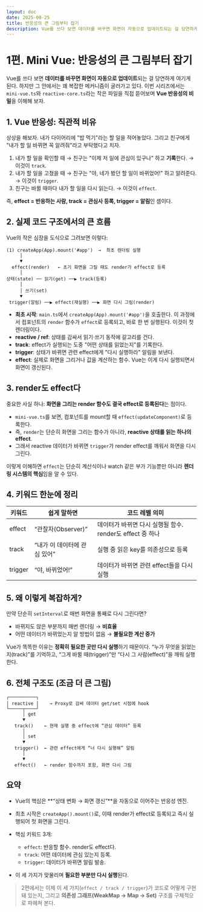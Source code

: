 ```yaml
---
layout: doc
date: 2025-08-25
title: 반응성의 큰 그림부터 잡기
description: Vue를 쓰다 보면 데이터를 바꾸면 화면이 자동으로 업데이트되는 걸 당연하게 여기게 된다. 하지만 그 안에서는 꽤 복잡한 메커니즘이 굴러가고 있다.
---
```


# 1편. Mini Vue: 반응성의 큰 그림부터 잡기

Vue를 쓰다 보면 **데이터를 바꾸면 화면이 자동으로 업데이트**되는 걸 당연하게 여기게 된다.
하지만 그 안에서는 꽤 복잡한 메커니즘이 굴러가고 있다. 이번 시리즈에서는 `mini-vue.ts`와 `reactive-core.ts`라는 작은 파일을 직접 뜯어보며 **Vue 반응성의 비밀**을 이해해 보자.

## 1. Vue 반응성: 직관적 비유

상상을 해보자.
내가 다이어리에 "밥 먹기"라는 할 일을 적어놓았다.
그리고 친구에게 "내가 할 일 바뀌면 꼭 알려줘"라고 부탁했다고 치자.

1. 내가 할 일을 확인할 때 → 친구는 "이제 저 일에 관심이 있구나" 하고 **기록**한다. → 이것이 `track`.
2. 내가 할 일을 고쳤을 때 → 친구는 "야, 네가 봤던 할 일이 바뀌었어!" 하고 알려준다. → 이것이 `trigger`.
3. 친구는 바뀔 때마다 내가 할 일을 다시 읽는다. → 이것이 `effect`.

즉, **effect = 반응하는 사람, track = 관심사 등록, trigger = 알림**인 셈이다.

## 2. 실제 코드 구조에서의 큰 흐름

Vue의 작은 심장을 도식으로 그려보면 이렇다:

```
(1) createApp(App).mount('#app')  →  최초 렌더링 실행
     │
     ▼
  effect(render)   ← 초기 화면을 그릴 때도 render가 effect로 등록
     │
상태(state) ── 읽기(get) ──▶ track(등록)
     │
     │ 쓰기(set)
     ▼
 trigger(알림) ──▶ effect(재실행) ──▶ 화면 다시 그림(render)
```

- **최초 시작**: `main.ts`에서 `createApp(App).mount('#app')`을 호출한다. 이 과정에서 컴포넌트의 `render` 함수가 `effect`로 등록되고, 바로 한 번 실행된다. 이것이 첫 렌더링이다.
- **reactive / ref**: 상태를 감싸서 읽기·쓰기 동작에 갈고리를 건다.
- **track**: effect가 실행되는 도중 "어떤 상태를 읽었는지"를 기록한다.
- **trigger**: 상태가 바뀌면 관련 effect에게 "다시 실행하라" 알림을 보낸다.
- **effect**: 실제로 화면을 그리거나 값을 계산하는 함수. Vue는 이게 다시 실행되면서 화면이 갱신된다.

## 3. render도 effect다

중요한 사실 하나: **화면을 그리는 render 함수도 결국 effect로 등록된다**는 점이다.

- `mini-vue.ts`를 보면, 컴포넌트를 mount할 때 `effect(updateComponent)`로 등록한다.
- 즉, `render`는 단순히 화면을 그리는 함수가 아니라, **reactive 상태를 읽는 하나의 effect**.
- 그래서 reactive 데이터가 바뀌면 `trigger`가 render effect를 깨워서 화면을 다시 그린다.

이렇게 이해하면 `effect`는 단순히 계산식이나 watch 같은 부가 기능뿐만 아니라 **렌더링 시스템의 핵심**임을 알 수 있다.

## 4. 키워드 한눈에 정리

| 키워드  | 쉽게 말하면                  | 코드 레벨 의미                                            |
| ------- | ---------------------------- | --------------------------------------------------------- |
| effect  | “관찰자(Observer)”           | 데이터가 바뀌면 다시 실행될 함수. render도 effect 중 하나 |
| track   | “내가 이 데이터에 관심 있어” | 실행 중 읽은 key를 의존성으로 등록                        |
| trigger | “야, 바뀌었어!”              | 데이터가 바뀌면 관련 effect들을 다시 실행                 |

## 5. 왜 이렇게 복잡하게?

만약 단순히 `setInterval`로 매번 화면을 통째로 다시 그린다면?

- 바뀌지도 않은 부분까지 매번 렌더링 → **비효율**
- 어떤 데이터가 바뀌었는지 알 방법이 없음 → **불필요한 계산 증가**

Vue가 똑똑한 이유는 **정확히 필요한 곳만 다시 실행**하기 때문이다.
“누가 무엇을 읽었는지(track)”를 기억하고, “그게 바뀔 때(trigger)”만 “다시 그 사람(effect)”을 깨워 실행한다.

## 6. 전체 구조도 (조금 더 큰 그림)

```
┌──────────┐
│ reactive │    → Proxy로 감싸 데이터 get/set 시점에 hook
└─────┬────┘
      │ get
      ▼
   track()    ← 현재 실행 중 effect에 “관심 데이터” 등록
      │
      │ set
      ▼
   trigger()  ← 관련 effect에게 “너 다시 실행해” 알림
      │
      ▼
   effect()   ← render 함수까지 포함, 화면 다시 그림
```

## 요약

- Vue의 핵심은 \*\*“상태 변화 → 화면 갱신”\*\*을 자동으로 이어주는 반응성 엔진.
- 최초 시작은 `createApp().mount()`로, 이때 render가 effect로 등록되고 즉시 실행되어 첫 화면을 그린다.
- 핵심 키워드 3개:

  - `effect`: 반응할 함수. render도 effect다.
  - `track`: 어떤 데이터에 관심 있는지 등록.
  - `trigger`: 데이터가 바뀌면 알림 발송.

- 이 세 가지가 맞물리며 **필요한 부분만 다시 실행**된다.

> 2편에서는 이제 이 세 가지(`effect / track / trigger`)가 코드로 어떻게 구현돼 있는지, 그리고 **의존성 그래프(WeakMap → Map → Set)** 구조를 구체적으로 파헤쳐 본다.
